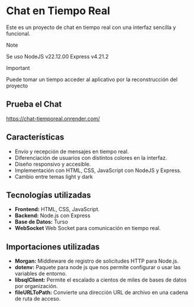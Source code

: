 # Chat en Tiempo Real

Este es un proyecto de chat en tiempo real con una interfaz sencilla y funcional.

>[!NOTE]
> Se uso NodeJS v22.12.00
> Express v4.21.2

>[!IMPORTANT]
>Puede tomar un tiempo acceder al aplicativo por la reconstrucción del proyecto

## Prueba el Chat
https://chat-tiemporeal.onrender.com/

## Características
- Envío y recepción de mensajes en tiempo real.
- Diferenciación de usuarios con distintos colores en la interfaz.
- Diseño responsivo y accesible.
- Implementación con HTML, CSS, JavaScript con NodeJS y Express.
- Cambio entre temas light y dark

## Tecnologías utilizadas
- **Frontend:** HTML, CSS, JavaScript.
- **Backend:** Node.js con Express
- **Base de Datos:** Turso
- **WebSocket** Web Socket para comunicación en tiempo real.

## Importaciones utilizadas
- **Morgan:** Middleware de registro de solicitudes HTTP para Node.js.
- **dotenv:** Paquete para node js que nos permite configurar o usar las variables de entorno.
- **libsqlClient:** Permite el escalado a cientos de miles de bases de datos por organización.
- **fileURLToPath:**  Convierte una dirección URL de archivo en una cadena de ruta de acceso.

